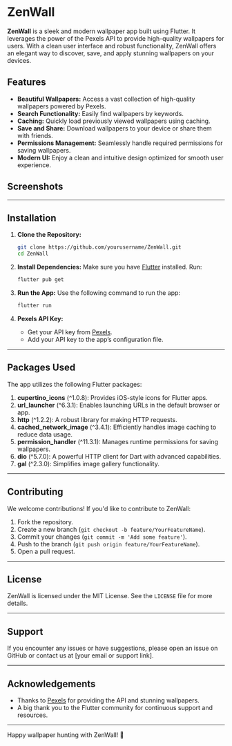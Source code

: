# ZenWall

**ZenWall** is a sleek and modern wallpaper app built using Flutter. It leverages the power of the Pexels API to provide high-quality wallpapers for users. With a clean user interface and robust functionality, ZenWall offers an elegant way to discover, save, and apply stunning wallpapers on your devices.

## Features

- **Beautiful Wallpapers:** Access a vast collection of high-quality wallpapers powered by Pexels.
- **Search Functionality:** Easily find wallpapers by keywords.
- **Caching:** Quickly load previously viewed wallpapers using caching.
- **Save and Share:** Download wallpapers to your device or share them with friends.
- **Permissions Management:** Seamlessly handle required permissions for saving wallpapers.
- **Modern UI:** Enjoy a clean and intuitive design optimized for smooth user experience.

## Screenshots


---

## Installation

1. **Clone the Repository:**
   ```bash
   git clone https://github.com/yourusername/ZenWall.git
   cd ZenWall
   ```

2. **Install Dependencies:**
   Make sure you have [Flutter](https://flutter.dev/docs/get-started/install) installed. Run:
   ```bash
   flutter pub get
   ```

3. **Run the App:**
   Use the following command to run the app:
   ```bash
   flutter run
   ```

4. **Pexels API Key:**
   - Get your API key from [Pexels](https://www.pexels.com/api/).
   - Add your API key to the app’s configuration file.

---

## Packages Used

The app utilizes the following Flutter packages:

1. **cupertino_icons** (^1.0.8): Provides iOS-style icons for Flutter apps.
2. **url_launcher** (^6.3.1): Enables launching URLs in the default browser or app.
3. **http** (^1.2.2): A robust library for making HTTP requests.
4. **cached_network_image** (^3.4.1): Efficiently handles image caching to reduce data usage.
5. **permission_handler** (^11.3.1): Manages runtime permissions for saving wallpapers.
6. **dio** (^5.7.0): A powerful HTTP client for Dart with advanced capabilities.
7. **gal** (^2.3.0): Simplifies image gallery functionality.

---

## Contributing

We welcome contributions! If you'd like to contribute to ZenWall:

1. Fork the repository.
2. Create a new branch (`git checkout -b feature/YourFeatureName`).
3. Commit your changes (`git commit -m 'Add some feature'`).
4. Push to the branch (`git push origin feature/YourFeatureName`).
5. Open a pull request.

---

## License

ZenWall is licensed under the MIT License. See the `LICENSE` file for more details.

---

## Support

If you encounter any issues or have suggestions, please open an issue on GitHub or contact us at [your email or support link].

---

## Acknowledgements

- Thanks to [Pexels](https://www.pexels.com/) for providing the API and stunning wallpapers.
- A big thank you to the Flutter community for continuous support and resources.

---

Happy wallpaper hunting with ZenWall! 🌟